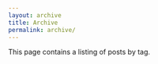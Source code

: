 ```yaml
---
layout: archive
title: Archive
permalink: archive/
---
```


This page contains a listing of posts by tag.
